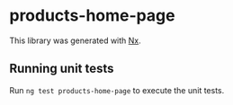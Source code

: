 # products-home-page

This library was generated with [Nx](https://nx.dev).

## Running unit tests

Run `ng test products-home-page` to execute the unit tests.
